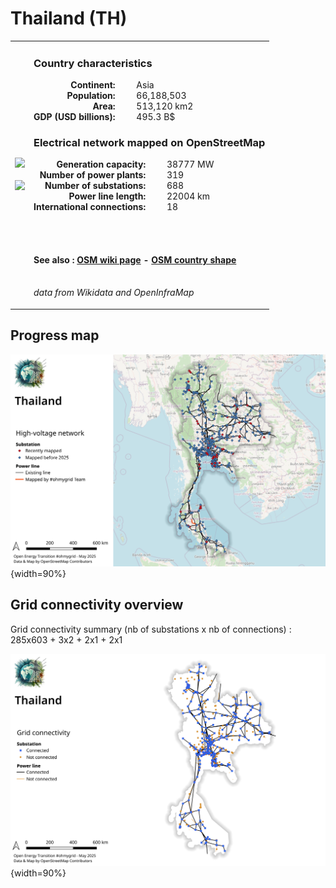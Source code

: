 # Thailand (TH)

<table width="90%">
<tr>
<td>
<img src="https://upload.wikimedia.org/wikipedia/commons/a/a9/Flag_of_Thailand.svg" width="250">
<br><br>
<img src="https://upload.wikimedia.org/wikipedia/commons/6/6d/Thailand_%28orthographic_projection%29.svg" width="250"></td>
<td>
<h3>Country characteristics</h3>
<div style="display: inline-block;text-align:right;margin-right:30px;font-weight: bold;">
Continent:<br>Population:<br>Area:<br>GDP (USD billions):
</div>
<div style="display: inline-block;">
Asia<br>66,188,503<br>513,120 km2<br>495.3 B$
</div>
<h3>Electrical network mapped on OpenStreetMap</h3>
<div style="display: inline-block;text-align:right;margin-right:30px;font-weight: bold;">Generation capacity:<br>
Number of power plants:<br>
Number of substations:<br>
Power line length:<br>
International connections:<br>
</div>
<div style="display: inline-block;">38777 MW<br>
319<br>
688<br>
22004 km<br>
18<br>
</div>

<br><br><h4>See also :
<a href="https://wiki.openstreetmap.org/wiki/Power_networks/Thailand" target="_blank">OSM wiki page</a> -
<a href="https://openstreetmap.org/relation/2067731" target="_blank">OSM country shape</a>
</h4>

<br><i>data from Wikidata and OpenInfraMap</i>
</td>
</tr>
</table>


## Progress map

![Map](../images/maps_countries/TH/high-voltage-network.png){width=90%}



## Grid connectivity overview

Grid connectivity summary (nb of substations x nb of connections) :<br>285x603 + 3x2 + 2x1 + 2x1

![Map](../images/maps_countries/TH/grid-connectivity.png){width=90%}


